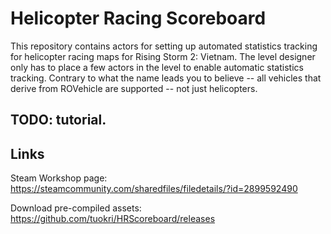 # Helicopter Racing Scoreboard

This repository contains actors for setting up automated statistics tracking
for helicopter racing maps for Rising Storm 2: Vietnam. The level designer only
has to place a few actors in the level to enable automatic statistics tracking.
Contrary to what the name leads you to believe -- all vehicles that derive from
ROVehicle are supported -- not just helicopters.

## TODO: tutorial.

## Links

Steam Workshop page: https://steamcommunity.com/sharedfiles/filedetails/?id=2899592490

Download pre-compiled assets: https://github.com/tuokri/HRScoreboard/releases
